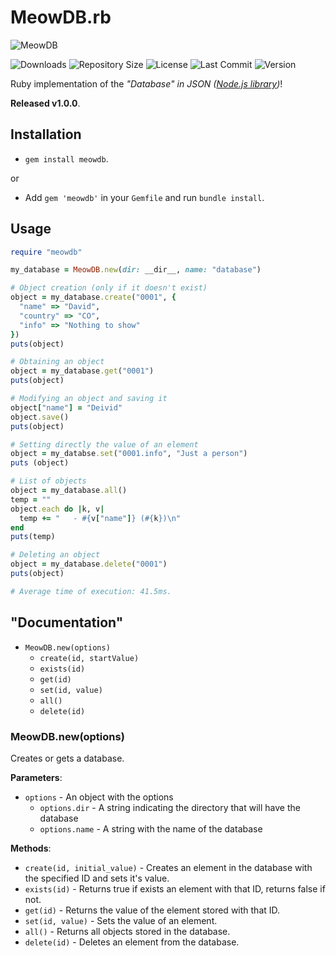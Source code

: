 # MeowDB.rb
![MeowDB](https://i.imgur.com/cC7AZ18.png)

![Downloads](https://img.shields.io/gem/dt/meowdb) ![Repository Size](https://img.shields.io/github/repo-size/Drylotrans/MeowDB.rb) ![License](https://img.shields.io/github/license/Drylotrans/MeowDB.rb) ![Last Commit](https://img.shields.io/github/last-commit/Drylotrans/MeowDB.rb) ![Version](https://img.shields.io/gem/v/meowdb)

Ruby implementation of the _"Database" in JSON ([Node.js library](https://github.com/Drylotrans/MeowDB.js))_!

**Released v1.0.0**.

## Installation
- `gem install meowdb`.

or

- Add `gem 'meowdb'` in your `Gemfile` and run `bundle install`.


## Usage
```rb
require "meowdb"

my_database = MeowDB.new(dir: __dir__, name: "database")

# Object creation (only if it doesn't exist)
object = my_database.create("0001", {
  "name" => "David",
  "country" => "CO",
  "info" => "Nothing to show"
})
puts(object)

# Obtaining an object
object = my_database.get("0001")
puts(object)

# Modifying an object and saving it
object["name"] = "Deivid"
object.save()
puts(object)

# Setting directly the value of an element
object = my_databse.set("0001.info", "Just a person")
puts (object)

# List of objects
object = my_database.all()
temp = ""
object.each do |k, v|
  temp += "   - #{v["name"]} (#{k})\n"
end
puts(temp)

# Deleting an object
object = my_database.delete("0001")
puts(object)

# Average time of execution: 41.5ms.
```

## "Documentation"
- `MeowDB.new(options)`
    * `create(id, startValue)`
    * `exists(id)`
    * `get(id)`
    * `set(id, value)`
    * `all()`
    * `delete(id)`



### MeowDB.new(options)
Creates or gets a database.

**Parameters**:
* `options` - An object with the options
    * `options.dir` - A string indicating the directory that will have the database
    * `options.name` - A string with the name of the database


**Methods**:
* `create(id, initial_value)` - Creates an element in the database with the specified ID and sets it's value.
* `exists(id)` - Returns true if exists an element with that ID, returns false if not.
* `get(id)` - Returns the value of the element stored with that ID.
* `set(id, value)` - Sets the value of an element.
* `all()` - Returns all objects stored in the database.
* `delete(id)` - Deletes an element from the database.